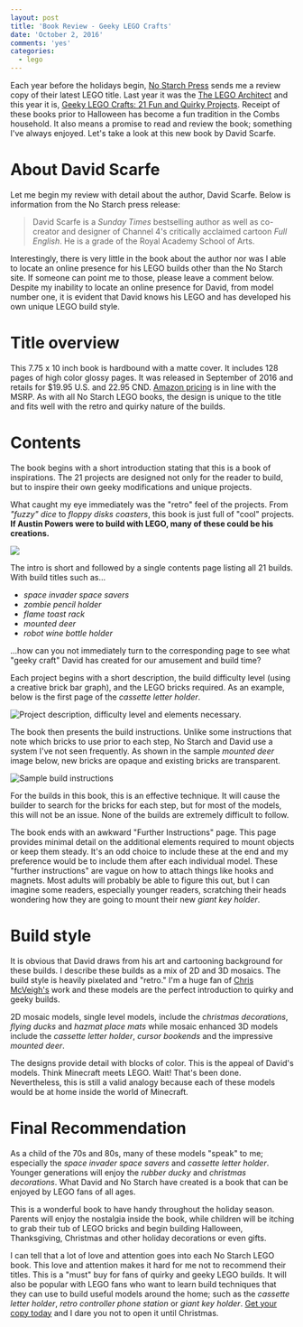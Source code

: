 ```yaml
---
layout: post
title: 'Book Review - Geeky LEGO Crafts'
date: 'October 2, 2016'
comments: 'yes'
categories:
  - lego
---
```


Each year before the holidays begin, [No Starch Press][1] sends me a review copy of their latest LEGO title. Last year it was the [The LEGO Architect]() and this year it is, [Geeky LEGO Crafts: 21 Fun and Quirky Projects][3]. Receipt of these books prior to Halloween has become a fun tradition in the Combs household. It also means a promise to read and review the book; something I've always enjoyed. Let's take a look at this new book by David Scarfe.

# About David Scarfe
Let me begin my review with detail about the author, David Scarfe. Below is information from the No Starch press release:

> David Scarfe is a *Sunday Times* bestselling author as well as co-creator and designer of Channel 4's critically acclaimed cartoon *Full English*. He is a grade of the Royal Academy School of Arts.

Interestingly, there is very little in the book about the author nor was I able to locate an online presence for his LEGO builds other than the No Starch site. If someone can point me to those, please leave a comment below. Despite my inability to locate an online presence for David, from model number one, it is evident that David knows his LEGO and has developed his own unique LEGO build style.

# Title overview
This 7.75 x 10 inch book is hardbound with a matte cover. It includes 128 pages of high color glossy pages. It was released in September of 2016 and retails for $19.95 U.S. and 22.95 CND. [Amazon pricing][4] is in line with the MSRP. As with all No Starch LEGO books, the design is unique to the title and fits well with the retro and quirky nature of the builds.

# Contents
The book begins with a short introduction stating that this is a book of inspirations. The 21 projects are designed not only for the reader to build, but to inspire their own geeky modifications and unique projects.

What caught my eye immediately was the "retro" feel of the projects. From *"fuzzy" dice* to *floppy disks coasters*, this book is just full of "cool" projects. **If Austin Powers were to build with LEGO, many of these could be his creations.**

![][image-1]

The intro is short and followed by a single contents page listing all 21 builds. With build titles such as…

* *space invader space savers*
* *zombie pencil holder*
* *flame toast rack*
* *mounted deer*
* *robot wine bottle holder*

…how can you not immediately turn to the corresponding page to see what "geeky craft" David has created for our amusement and build time?

Each project begins with a short description, the build difficulty level (using a creative brick bar graph), and the LEGO bricks required. As an example, below is the first page of the *cassette letter holder*.

![][image-2]

The book then presents the build instructions. Unlike some instructions that note which bricks to use prior to each step, No Starch and David use a system I've not seen frequently. As shown in the sample *mounted deer* image below, new bricks are opaque and existing bricks are transparent. 

![][image-3]

For the builds in this book, this is an effective technique. It will cause the builder to search for the bricks for each step, but for most of the models, this will not be an issue. None of the builds are extremely difficult to follow.

The book ends with an awkward "Further Instructions" page. This page provides minimal detail on the additional elements required to mount objects or keep them steady. It's an odd choice to include these at the end and my preference would be to include them after each individual model. These "further instructions" are vague on how to attach things like hooks and magnets. Most adults will probably be able to figure this out, but I can imagine some readers, especially younger readers, scratching their heads wondering how they are going to mount their new *giant key holder*.

# Build style
It is obvious that David draws from his art and cartooning background for these builds. I describe these builds as a mix of 2D and 3D mosaics. The build style is heavily pixelated and "retro." I'm a huge fan of [Chris McVeigh's][5] work and these models are the perfect introduction to quirky and geeky builds.

2D mosaic models, single level models, include the *christmas decorations*, *flying ducks* and *hazmat place mats* while mosaic enhanced 3D models include the *cassette letter holder*, *cursor bookends* and the impressive *mounted deer*.

The designs provide detail with blocks of color. This is the appeal of David's models. Think Minecraft meets LEGO. Wait! That's been done. Nevertheless, this is still a valid analogy because each of these models would be at home inside the world of Minecraft.

# Final Recommendation
As a child of the 70s and 80s, many of these models "speak" to me; especially the *space invader space savers* and *cassette letter holder*. Younger generations will enjoy the *rubber ducky* and *christmas decorations*. What David and No Starch have created is a book that can be enjoyed by LEGO fans of all ages. 

This is a wonderful book to have handy throughout the holiday season. Parents will enjoy the nostalgia inside the book, while children will be itching to grab their tub of LEGO bricks and begin building Halloween, Thanksgiving, Christmas and other holiday decorations or even gifts.

I can tell that a lot of love and attention goes into each No Starch LEGO book. This love and attention makes it hard for me not to recommend their titles. This is a "must" buy for fans of quirky and geeky LEGO builds. It will also be popular with LEGO fans who want to learn build techniques that they can use to build useful models around the home; such as the  *cassette letter holder*, *retro controller phone station* or *giant key holder*. [Get your copy today][6] and I dare you not to open it until Christmas.

[1]:	https://www.nostarch.com/
[3]:	http://amzn.to/2dJZouW
[4]:	http://amzn.to/2dRbQvS
[5]:	http://chrismcveigh.com/cm/welcome.html
[6]:	http://amzn.to/2dRbQvS

[image-1]:	https://lh3.googleusercontent.com/NDfuEYiXODZpBJEni0SUPt5dA_YA2CPO1Su1LU5z3e5dntjI9G2qcMBFXdkWL0dgZ3H6aEaLP0k=w1635-h1226-no
[image-2]:	https://lh3.googleusercontent.com/EwFe3SlQ7qWTYD1adCcUy0MSKSyIbCUDSyAuVm8397adaf_SDEWcK83vKVxFOIVGNt3El7yd5EU=w895-h1226-no "Project description, difficulty level and elements necessary."
[image-3]:	https://lh3.googleusercontent.com/WmkUb63y_CF502AY04m4ps0tozfUXH3m3Exr4A0hNdWGzmwOv6nwohaK91bKlVGNjmGL-Ip753SDDPo0kz0E9vb0dsc5Fd1EZhNkCq63P_9XCe5zd1OJQ5PmZfOSw21JpN6m2JYwQciolEPCbwpGXXoJMVoVzhbscxw2_kK3whPsu0FEna_afaOyVZUu2uwhlvrO2UjVtJhJmVxvLdk0UO_Ziri74-7RsVvWuE-jjNmNSFRB7ez-udFbTZJDBepN63t-l54YUJjqh7w4p5cPMjj73qeheh5s9Juwx7ew2z9LiXppb5j9_ezlgwHlr54X9jcnyf4xbXaM1U7bfEhiBU6DFOmN1tth9c5Krrb5RgM01KVenK4dKhddME-x02B6i_S7rzlnHgrvSSvAXsAj6XLXXqGMyn473fYIxqEVT6k126oX_aKNC2gDJsIBNo3o3EH8eWQo6cmDBGBil1JjoTctkGZ4bvL1_ZoPVeWMO_82cE49pHK97wV_A7NyvsBuNXpXtlJeMX0NJi9Bf5gJB77zGd3Z3rdZE6Ax_TR8QTwyVIEUUfeo8Fb8sw4kjeryB3KEeTgWh1IwxNXtfrch3tB75REqJvEbDZ1yehjzlOqT1YiiRA=w1275-h1154-no "Sample build instructions"